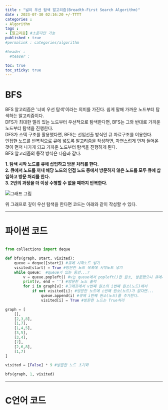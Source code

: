 ```yaml
---
title : "넓이 우선 탐색 알고리즘(Breadth-First Search Algorithm)"
date : 2023-07-30 02:16:20 +/-TTTT
categories : 
- Algorithm
tags : 
- [알고리즘] #소문자만 가능
published : true
#permalink : categories/algorithm

#header :
  #teaser : 

toc: true
toc_sticky: true
---
```


# BFS   

BFS 알고리즘은 '너비 우선 탐색'이라는 의미를 가진다. 쉽게 말해 가까운 노드부터 탐색하는 알고리즘이다.   
DFS가 최대한 멀리 있는 노드부터 우선적으로 탐색한다면, BFS는 그와 반대로 가까운 노드부터 탐색을 진행한다.   
DFS가 스택 구조를 활용했다면, BFS는 선입선출 방식인 큐 자료구조를 이용한다.   
인접한 노드를 반복적으로 큐에 넣도록 알고리즘을 작성하면, 자연스럽게 먼저 들어온 것이 먼저 나가게 되고 가까운 노드부터 탐색을 진행하게 된다.      
BFS 알고리즘의 동작 방식은 다음과 같다.   

**1. 탐색 시작 노드를 큐에 삽입하고 방문 처리를 한다.**   
**2. 큐에서 노드를 꺼내 해당 노드의 인접 노드 중에서 방문하지 않은 노드를 모두 큐에 삽입하고 방문 처리를 한다.**   
**3. 2번의 과정을 더 이상 수행할 수 없을 때까지 반복한다.**   

![그래프 그림](https://github.com/sk-choi/sk-choi.github.io/assets/80041090/cf4a0ffb-5b67-4adc-87e2-b861e141026a)    

위 그래프로 깊이 우선 탐색을 한다면 코드는 아래와 같이 작성할 수 있다.   

---

# 파이썬 코드    

```python

from collections import deque

def bfs(graph, start, visited):
    queue = deque([start]) #큐에 시작노드 넣기
    visited[start] = True #방문한 노드 목록에 시작노드 넣기
    while queue:  #queue가 있는 동안...?
        v = queue.popleft() #v는 queue에서 popleft()한 원소, 방문했으니 큐에서 제거
        print(v, end = '') #방문한 노드 출력
        for i in graph[v]: #그래프에서 v번째 원소의 i번째 원소(노드)에서
            if not visited[i]: #방문한 노드에 i번째 원소(노드)가 없다면...
                queue.append(i) #큐에 i번째 원소(노드)를 추가한다.
                visited[i] = True #방문한 노드는 True처리

graph = [
    [],
    [2,3,8],
    [1,7],
    [1,4,5],
    [3,5],
    [3,4],
    [7],
    [2,6,8],
    [1,7]
]

visited = [False] * 9 #방문한 노드 초기화

bfs(graph, 1, visited) 

```
----------------

# C언어 코드     

```c

```

